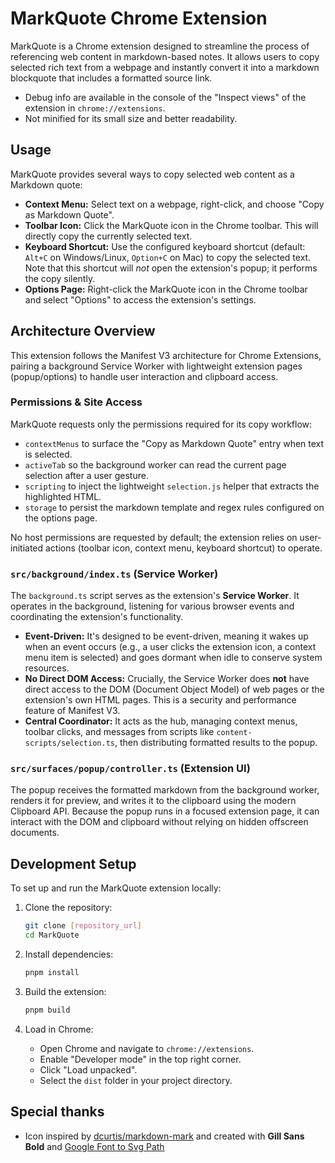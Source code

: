 # MarkQuote Chrome Extension

MarkQuote is a Chrome extension designed to streamline the process of referencing web content in markdown-based notes. It allows users to copy selected rich text from a webpage and instantly convert it into a markdown blockquote that includes a formatted source link.

- Debug info are available in the console of the "Inspect views" of the extension in `chrome://extensions`.
- Not minified for its small size and better readability.

## Usage

MarkQuote provides several ways to copy selected web content as a Markdown quote:

- **Context Menu:** Select text on a webpage, right-click, and choose "Copy as Markdown Quote".
- **Toolbar Icon:** Click the MarkQuote icon in the Chrome toolbar. This will directly copy the currently selected text.
- **Keyboard Shortcut:** Use the configured keyboard shortcut (default: `Alt+C` on Windows/Linux, `Option+C` on Mac) to copy the selected text. Note that this shortcut will _not_ open the extension's popup; it performs the copy silently.
- **Options Page:** Right-click the MarkQuote icon in the Chrome toolbar and select "Options" to access the extension's settings.

## Architecture Overview

This extension follows the Manifest V3 architecture for Chrome Extensions, pairing a background Service Worker with lightweight extension pages (popup/options) to handle user interaction and clipboard access.

### Permissions & Site Access

MarkQuote requests only the permissions required for its copy workflow:

- `contextMenus` to surface the "Copy as Markdown Quote" entry when text is selected.
- `activeTab` so the background worker can read the current page selection after a user gesture.
- `scripting` to inject the lightweight `selection.js` helper that extracts the highlighted HTML.
- `storage` to persist the markdown template and regex rules configured on the options page.

No host permissions are requested by default; the extension relies on user-initiated actions (toolbar icon, context menu, keyboard shortcut) to operate.

### `src/background/index.ts` (Service Worker)

The `background.ts` script serves as the extension's **Service Worker**. It operates in the background, listening for various browser events and coordinating the extension's functionality.

- **Event-Driven:** It's designed to be event-driven, meaning it wakes up when an event occurs (e.g., a user clicks the extension icon, a context menu item is selected) and goes dormant when idle to conserve system resources.
- **No Direct DOM Access:** Crucially, the Service Worker does **not** have direct access to the DOM (Document Object Model) of web pages or the extension's own HTML pages. This is a security and performance feature of Manifest V3.
- **Central Coordinator:** It acts as the hub, managing context menus, toolbar clicks, and messages from scripts like `content-scripts/selection.ts`, then distributing formatted results to the popup.

### `src/surfaces/popup/controller.ts` (Extension UI)

The popup receives the formatted markdown from the background worker, renders it for preview, and writes it to the clipboard using the modern Clipboard API. Because the popup runs in a focused extension page, it can interact with the DOM and clipboard without relying on hidden offscreen documents.

## Development Setup

To set up and run the MarkQuote extension locally:

1. Clone the repository:

   ```bash
   git clone [repository_url]
   cd MarkQuote
   ```

2. Install dependencies:

   ```bash
   pnpm install
   ```

3. Build the extension:

   ```bash
   pnpm build
   ```

4. Load in Chrome:
   - Open Chrome and navigate to `chrome://extensions`.
   - Enable "Developer mode" in the top right corner.
   - Click "Load unpacked".
   - Select the `dist` folder in your project directory.

## Special thanks

- Icon inspired by [dcurtis/markdown-mark](https://github.com/dcurtis/markdown-mark) and created with **Gill Sans Bold** and [Google Font to Svg Path](https://danmarshall.github.io/google-font-to-svg-path/)
